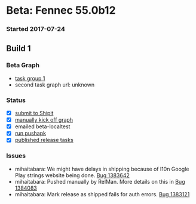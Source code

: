 # Beta: Fennec 55.0b12

### Started 2017-07-24

## Build 1

### Beta Graph
- [task group 1](https://tools.taskcluster.net/push-inspector/#/3ocvd7YlR0awLgRzyuohRA)
- second task graph url: unknown

### Status
- [x] [submit to Shipit](https://wiki.mozilla.org/Release:Release_Automation_on_Mercurial:Starting_a_Release#Submit_to_Ship_It)
- [x] [manually kick off graph](https://github.com/mozilla/releasewarrior/blob/master/how-tos/fennec-temp-relpro.md#start-off-the-fennec-graph)
- [x] emailed beta-localtest
- [x] [run pushapk](https://github.com/mozilla/releasewarrior/blob/master/how-tos/fennec-temp-relpro.md#run-pushapk-manually)
- [x] [published release tasks](https://wiki.mozilla.org/Release:Release_Automation_on_Mercurial:Updates_through_Shipping#Post-release_tasks)

### Issues
- mihaitabara: We might have delays in shipping because of l10n Google Play strings website being done. [Bug 1383642](https://bugzil.la/1383642)
- mihaitabara: Pushed manually by RelMan. More details on this in [Bug 1384083](https://bugzil.la/1384083)
- mihaitabara: Mark release as shipped fails for auth errors. [Bug 1383121](https://bugzil.la/1383121)


